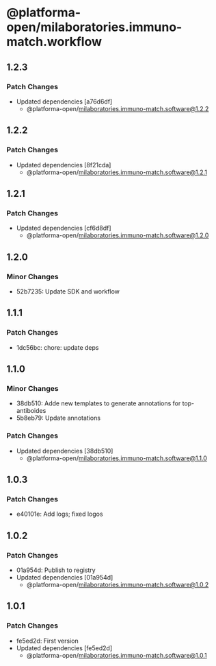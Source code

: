 # @platforma-open/milaboratories.immuno-match.workflow

## 1.2.3

### Patch Changes

- Updated dependencies [a76d6df]
  - @platforma-open/milaboratories.immuno-match.software@1.2.2

## 1.2.2

### Patch Changes

- Updated dependencies [8f21cda]
  - @platforma-open/milaboratories.immuno-match.software@1.2.1

## 1.2.1

### Patch Changes

- Updated dependencies [cf6d8df]
  - @platforma-open/milaboratories.immuno-match.software@1.2.0

## 1.2.0

### Minor Changes

- 52b7235: Update SDK and workflow

## 1.1.1

### Patch Changes

- 1dc56bc: chore: update deps

## 1.1.0

### Minor Changes

- 38db510: Adde new templates to generate annotations for top-antiboides
- 5b8eb79: Update annotations

### Patch Changes

- Updated dependencies [38db510]
  - @platforma-open/milaboratories.immuno-match.software@1.1.0

## 1.0.3

### Patch Changes

- e40101e: Add logs; fixed logos

## 1.0.2

### Patch Changes

- 01a954d: Publish to registry
- Updated dependencies [01a954d]
  - @platforma-open/milaboratories.immuno-match.software@1.0.2

## 1.0.1

### Patch Changes

- fe5ed2d: First version
- Updated dependencies [fe5ed2d]
  - @platforma-open/milaboratories.immuno-match.software@1.0.1
